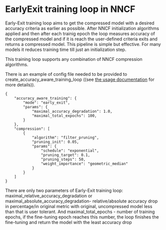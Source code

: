 # EarlyExit training loop in NNCF

Early-Exit training loop aims to get the compressed model with a desired accuracy criteria as earlier as possible. After NNCF initialization algorithms applied and then after each trainig epoch the loop measures accuracy of the compressed model and if it is reach the user-defined criteria exits and returns a compressed model.
This pipeline is simple but effective. For many models it reduces training time till just an initialization step. 

This training loop supports any combination of NNCF compression algorithms.

There is an example of config file needed to be provided to create_accuracy_aware_training_loop ((see [the usage documentation](../Usage.md#accuracy-aware-model-training) for more details)).

```
{
    "accuracy_aware_training": {
        "mode": "early_exit",
        "params": {
            "maximal_accuracy_degradation": 1.0,
            "maximal_total_expochs": 100,
        }
    },
    "compression": [
        {
            "algorithm": "filter_pruning",
            "pruning_init": 0.05,
            "params": {
                "schedule": "exponential",
                "pruning_target": 0.1,
                "pruning_steps": 50,
                "weight_importance": "geometric_median"
            }
        }
    ]
}

```
 
There are only two parameters of Early-Exit training loop: maximal_relative_accuracy_degradation or maximal_absolute_accuracy_degradation- relative/absolute accuracy drop in percentage/in original metric with original, uncompressed model less than that is user tolerant. And maximal_total_epochs - number of training epochs, if the fine-tuning epoch reaches this number, the loop finishes the fine-tuning and return the model with the least accuracy drop 